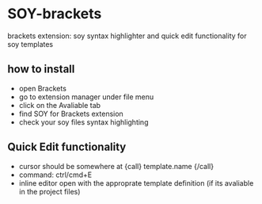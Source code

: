 # SOY-brackets
brackets extension: soy syntax highlighter and quick edit functionality for soy templates

## how to install
- open Brackets
- go to extension manager under file menu
- click on the Avaliable tab
- find SOY for Brackets extension
- check your soy files syntax highlighting

## Quick Edit functionality
- cursor should be somewhere at {call} template.name {/call}
- command: ctrl/cmd+E
- inline editor open with the approprate template definition (if its avaliable in the project files)
